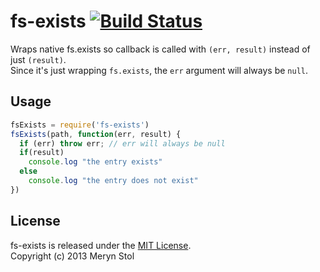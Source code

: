 # fs-exists [![Build Status](https://travis-ci.org/meryn/fs-exists.png?branch=master)](https://travis-ci.org/meryn/fs-exists)

Wraps native fs.exists so callback is called with `(err, result)` instead of just `(result)`.  
Since it's just wrapping `fs.exists`, the `err` argument will always be `null`.

## Usage

```javascript
fsExists = require('fs-exists')
fsExists(path, function(err, result) {
  if (err) throw err; // err will always be null
  if(result)
    console.log "the entry exists"
  else
    console.log "the entry does not exist"
})
```

## License

fs-exists is released under the [MIT License](http://opensource.org/licenses/MIT).  
Copyright (c) 2013 Meryn Stol  